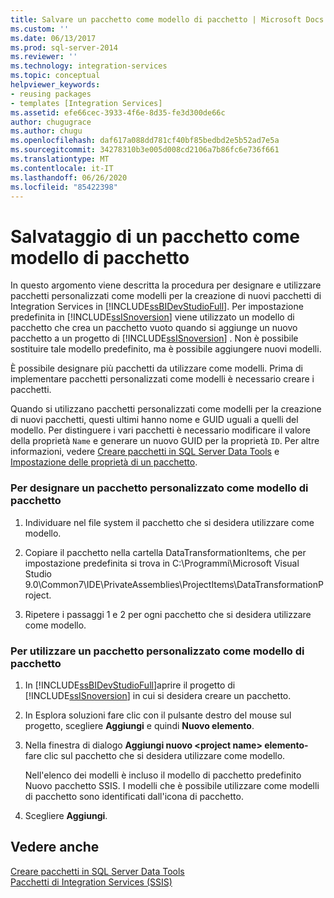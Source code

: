 ```yaml
---
title: Salvare un pacchetto come modello di pacchetto | Microsoft Docs
ms.custom: ''
ms.date: 06/13/2017
ms.prod: sql-server-2014
ms.reviewer: ''
ms.technology: integration-services
ms.topic: conceptual
helpviewer_keywords:
- reusing packages
- templates [Integration Services]
ms.assetid: efe66cec-3933-4f6e-8d35-fe3d300de66c
author: chugugrace
ms.author: chugu
ms.openlocfilehash: daf617a088dd781cf40bf85bedbd2e5b52ad7e5a
ms.sourcegitcommit: 34278310b3e005d008cd2106a7b86fc6e736f661
ms.translationtype: MT
ms.contentlocale: it-IT
ms.lasthandoff: 06/26/2020
ms.locfileid: "85422398"
---
```

# <a name="save-a-package-as-a-package-template"></a>Salvataggio di un pacchetto come modello di pacchetto
  In questo argomento viene descritta la procedura per designare e utilizzare pacchetti personalizzati come modelli per la creazione di nuovi pacchetti di Integration Services in [!INCLUDE[ssBIDevStudioFull](../includes/ssbidevstudiofull-md.md)]. Per impostazione predefinita in [!INCLUDE[ssISnoversion](../includes/ssisnoversion-md.md)] viene utilizzato un modello di pacchetto che crea un pacchetto vuoto quando si aggiunge un nuovo pacchetto a un progetto di [!INCLUDE[ssISnoversion](../includes/ssisnoversion-md.md)] . Non è possibile sostituire tale modello predefinito, ma è possibile aggiungere nuovi modelli.  
  
 È possibile designare più pacchetti da utilizzare come modelli. Prima di implementare pacchetti personalizzati come modelli è necessario creare i pacchetti.  
  
 Quando si utilizzano pacchetti personalizzati come modelli per la creazione di nuovi pacchetti, questi ultimi hanno nome e GUID uguali a quelli del modello. Per distinguere i vari pacchetti è necessario modificare il valore della proprietà `Name` e generare un nuovo GUID per la proprietà `ID`. Per altre informazioni, vedere [Creare pacchetti in SQL Server Data Tools](create-packages-in-sql-server-data-tools.md) e [Impostazione delle proprietà di un pacchetto](set-package-properties.md).  
  
### <a name="to-designate-a-custom-package-as-a-package-template"></a>Per designare un pacchetto personalizzato come modello di pacchetto  
  
1.  Individuare nel file system il pacchetto che si desidera utilizzare come modello.  
  
2.  Copiare il pacchetto nella cartella DataTransformationItems, che per impostazione predefinita si trova in C:\Programmi\Microsoft Visual Studio 9.0\Common7\IDE\PrivateAssemblies\ProjectItems\DataTransformationProject.  
  
3.  Ripetere i passaggi 1 e 2 per ogni pacchetto che si desidera utilizzare come modello.  
  
### <a name="to-use-a-custom-package-as-a-package-template"></a>Per utilizzare un pacchetto personalizzato come modello di pacchetto  
  
1.  In [!INCLUDE[ssBIDevStudioFull](../includes/ssbidevstudiofull-md.md)]aprire il progetto di [!INCLUDE[ssISnoversion](../includes/ssisnoversion-md.md)] in cui si desidera creare un pacchetto.  
  
2.  In Esplora soluzioni fare clic con il pulsante destro del mouse sul progetto, scegliere **Aggiungi** e quindi **Nuovo elemento**.  
  
3.  Nella finestra di dialogo **Aggiungi nuovo \<project name> elemento-** fare clic sul pacchetto che si desidera utilizzare come modello.  
  
     Nell'elenco dei modelli è incluso il modello di pacchetto predefinito Nuovo pacchetto SSIS. I modelli che è possibile utilizzare come modelli di pacchetto sono identificati dall'icona di pacchetto.  
  
4.  Scegliere **Aggiungi**.  
  
## <a name="see-also"></a>Vedere anche  
 [Creare pacchetti in SQL Server Data Tools](create-packages-in-sql-server-data-tools.md)   
 [Pacchetti di Integration Services &#40;SSIS&#41;](../../2014/integration-services/integration-services-ssis-packages.md)  
  
  
